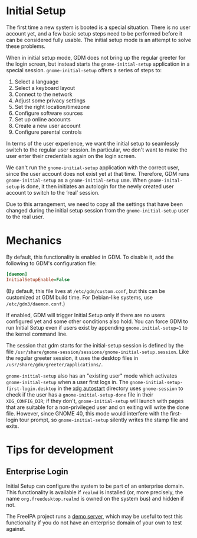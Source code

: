 Initial Setup
=============

The first time a new system is booted is a special situation. There is
no user account yet, and a few basic setup steps need to be performed
before it can be considered fully usable. The initial setup mode is an
attempt to solve these problems.

When in initial setup mode, GDM does not bring up the regular greeter
for the login screen, but instead starts the `gnome-initial-setup`
application in a special session. `gnome-initial-setup` offers a series
of steps to:

1. Select a language
2. Select a keyboard layout
3. Connect to the network
4. Adjust some privacy settings
5. Set the right location/timezone
6. Configure software sources
7. Set up online accounts
8. Create a new user account
9. Configure parental controls

In terms of the user experience, we want the initial setup to seamlessly
switch to the regular user session. In particular, we don't want to
make the user enter their credentials again on the login screen.

We can't run the `gnome-initial-setup` application with the correct user,
since the user account does not exist yet at that time. Therefore, GDM
runs `gnome-initial-setup` as a `gnome-initial-setup` use. When
`gnome-inital-setup` is done, it then initiates an autologin for the newly
created user account to switch to the ‘real’ session.

Due to this arrangement, we need to copy all the settings that have been
changed during the initial setup session from the `gnome-initial-setup`
user to the real user.

Mechanics
=========

By default, this functionality is enabled in GDM. To disable it, add the
following to GDM's configuration file:

```ini
[daemon]
InitialSetupEnable=False
```

(By default, this file lives at `/etc/gdm/custom.conf`, but this can be
customized at GDM build time. For Debian-like systems, use
`/etc/gdm3/daemon.conf`.)

If enabled, GDM will trigger Initial Setup only if there are no users configured
yet and some other conditions also hold. You can force GDM to run Initial Setup
even if users exist by appending `gnome.initial-setup=1` to the kernel command line.

The session that gdm starts for the initial-setup session is
defined by the file
`/usr/share/gnome-session/sessions/gnome-initial-setup.session`.
Like the regular greeter session, it uses the desktop files in
`/usr/share/gdm/greeter/applications/`.

`gnome-initial-setup` also has an "existing user" mode which activates
`gnome-initial-setup` when a user first logs in. The
`gnome-initial-setup-first-login.desktop` in the
[xdg autostart][] directory uses `gnome-session` to check if the user has a
`gnome-initial-setup-done` file in their `XDG_CONFIG_DIR`; if they don't,
`gnome-initial-setup` will launch with pages that are suitable for a
non-privileged user and on exiting will write the done file.  However, since
GNOME 40, this mode would interfere with the first-login tour
prompt, so `gnome-initial-setup` silently writes the stamp file and exits.

[xdg autostart]: https://specifications.freedesktop.org/autostart-spec/autostart-spec-latest.html
    "The Desktop Application Autostart Specification"

Tips for development
====================

Enterprise Login
----------------

Initial Setup can configure the system to be part of an enterprise domain.
This functionality is available if `realmd` is installed (or, more precisely,
the name `org.freedesktop.realmd` is owned on the system bus) and hidden if not.

The FreeIPA project runs a [demo server](https://www.freeipa.org/page/Demo),
which may be useful to test this functionality if you do not have an
enterprise domain of your own to test against.
